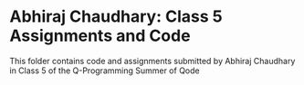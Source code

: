 # Abhiraj Chaudhary: Class 5 Assignments and Code
This folder contains code and assignments submitted by Abhiraj Chaudhary in Class 5 of the Q-Programming Summer of Qode